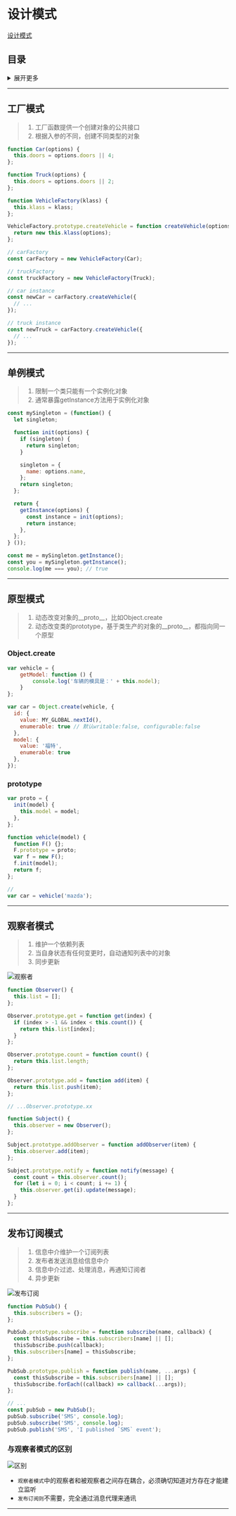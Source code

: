 # 设计模式

[设计模式](https://www.w3cschool.cn/zobyhd/pyunfozt.html)

## 目录
<details>
<summary>展开更多</summary>

* [`工厂模式`](#工厂模式)
* [`单例模式`](#单例模式)
* [`原型模式`](#原型模式)
* [`观察者模式`](#观察者模式)
* [`发布订阅模式`](#发布订阅模式)

</details>

---

## 工厂模式
>
> 1. 工厂函数提供一个创建对象的公共接口
> 2. 根据入参的不同，创建不同类型的对象

```js
function Car(options) {
  this.doors = options.doors || 4;
};

function Truck(options) {
  this.doors = options.doors || 2;
};

function VehicleFactory(klass) {
  this.klass = klass;
};

VehicleFactory.prototype.createVehicle = function createVehicle(options) {
  return new this.klass(options);
};

// carFactory
const carFactory = new VehicleFactory(Car);

// truckFactory
const truckFactory = new VehicleFactory(Truck);

// car instance
const newCar = carFactory.createVehicle({
  // ...
});

// truck instance
const newTruck = carFactory.createVehicle({
  // ...
});
```

---

## 单例模式
>
> 1. 限制一个类只能有一个实例化对象
> 2. 通常暴露getInstance方法用于实例化对象

```js
const mySingleton = (function() {
  let singleton;

  function init(options) {
    if (singleton) {
      return singleton;
    }

    singleton = {
      name: options.name,
    };
    return singleton;
  };

  return {
    getInstance(options) {
      const instance = init(options);
      return instance;
    },
  };
} ());

const me = mySingleton.getInstance();
const you = mySingleton.getInstance();
console.log(me === you); // true
```

---

## 原型模式
>
> 1. 动态改变对象的__proto__，比如Object.create
> 2. 动态改变类的prototype，基于类生产的对象的__proto__，都指向同一个原型

### Object.create
```js
var vehicle = {
    getModel: function () {
        console.log('车辆的模具是：' + this.model);
    }
};

var car = Object.create(vehicle, {
  id: {
    value: MY_GLOBAL.nextId(),
    enumerable: true // 默认writable:false, configurable:false
  },
  model: {
    value: '福特',
    enumerable: true
  },
});
```

### prototype
```js
var proto = {
  init(model) {
    this.model = model;
  },
};

function vehicle(model) {
  function F() {};
  F.prototype = proto;
  var f = new F();
  f.init(model);
  return f;
};

//
var car = vehicle('mazda');
```

---

## 观察者模式
>
> 1. 维护一个依赖列表
> 2. 当自身状态有任何变更时，自动通知列表中的对象
> 3. 同步更新

![观察者](./观察者.png)

```js
function Observer() {
  this.list = [];
};

Observer.prototype.get = function get(index) {
  if (index > -1 && index < this.count()) {
    return this.list[index];
  }
};

Observer.prototype.count = function count() {
  return this.list.length;
};

Observer.prototype.add = function add(item) {
  return this.list.push(item);
};

// ...Observer.prototype.xx

function Subject() {
  this.observer = new Observer();
};

Subject.prototype.addObserver = function addObserver(item) {
  this.observer.add(item);
};

Subject.prototype.notify = function notify(message) {
  const count = this.observer.count();
  for (let i = 0; i < count; i += 1) {
    this.observer.get(i).update(message);
  }
};
```

---

## 发布订阅模式
>
> 1. 信息中介维护一个订阅列表
> 2. 发布者发送消息给信息中介
> 3. 信息中介过滤、处理消息，再通知订阅者
> 4. 异步更新

![发布订阅](./发布订阅.png)

```js
function PubSub() {
  this.subscribers = {};
};

PubSub.prototype.subscribe = function subscribe(name, callback) {
  const thisSubscribe = this.subscribers[name] || [];
  thisSubscribe.push(callback);
  this.subscribers[name] = thisSubscribe;
};

PubSub.prototype.publish = function publish(name, ...args) {
  const thisSubscribe = this.subscribers[name] || [];
  thisSubscribe.forEach((callback) => callback(...args));
};

// ...
const pubSub = new PubSub();
pubSub.subscribe('SMS', console.log);
pubSub.subscribe('SMS', console.log);
pubSub.publish('SMS', 'I published `SMS` event');
```

### 与观察者模式的区别

![区别](./发布订阅vs观察者.png)

- `观察者模式`中的观察者和被观察者之间存在耦合，必须确切知道对方存在才能建立监听
- `发布订阅则`不需要，完全通过消息代理来通讯

---



